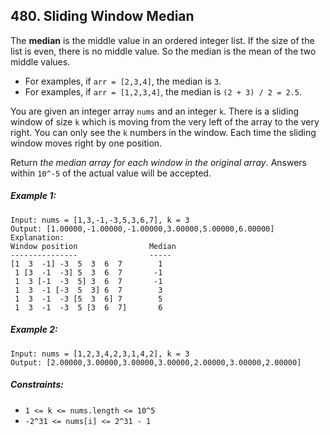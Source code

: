 ## 480. Sliding Window Median

The **median** is the middle value in an ordered integer list. If the size of the list is even, there is no middle value. So the median is the mean of the two middle values.

* For examples, if ```arr = [2,3,4]```, the median is ```3```.
* For examples, if ```arr = [1,2,3,4]```, the median is ```(2 + 3) / 2 = 2.5```.

You are given an integer array ```nums``` and an integer ```k```. There is a sliding window of size ```k``` which is moving from the very left of the array to the very right. You can only see the ```k``` numbers in the window. Each time the sliding window moves right by one position.

Return *the median array for each window in the original array*. Answers within ```10^-5``` of the actual value will be accepted.

##### Example 1:
```
Input: nums = [1,3,-1,-3,5,3,6,7], k = 3
Output: [1.00000,-1.00000,-1.00000,3.00000,5.00000,6.00000]
Explanation:
Window position                Median
---------------                -----
[1  3  -1] -3  5  3  6  7        1
 1 [3  -1  -3] 5  3  6  7       -1
 1  3 [-1  -3  5] 3  6  7       -1
 1  3  -1 [-3  5  3] 6  7        3
 1  3  -1  -3 [5  3  6] 7        5
 1  3  -1  -3  5 [3  6  7]       6
 ```
##### Example 2:
```
Input: nums = [1,2,3,4,2,3,1,4,2], k = 3
Output: [2.00000,3.00000,3.00000,3.00000,2.00000,3.00000,2.00000]
```

##### Constraints:

* ```1 <= k <= nums.length <= 10^5```
* ```-2^31 <= nums[i] <= 2^31 - 1```